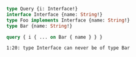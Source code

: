```graphql
type Query {i: Interface!}
interface Interface {name: String!}
type Foo implements Interface {name: String!}
type Bar {name: String!}
```

```graphql
query { i { ... on Bar { name } } }
```

```
1:20: type Interface can never be of type Bar
```